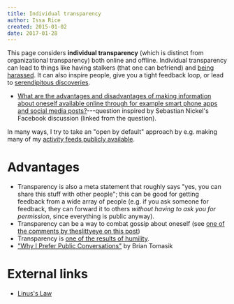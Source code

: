 ```yaml
---
title: Individual transparency
author: Issa Rice
created: 2015-01-02
date: 2017-01-28
---
```


This page considers **individual transparency** (which is distinct from organizational transparency) both online and offline.
Individual transparency can lead to things like having stalkers (that one can befriend) and [being harassed](harassment).
It can also inspire people, give you a tight feedback loop, or lead to [serendipitous discoveries](https://www.quora.com/What-is-the-secret-to-finding-the-right-peers/answer/Alex-K-Chen).

- [What are the advantages and disadvantages of making information about oneself available online through for example smart phone apps and social media posts?](https://www.quora.com/What-are-the-advantages-and-disadvantages-of-making-information-about-oneself-available-online-through-for-example-smart-phone-apps-and-social-media-posts)---question inspired by Sebastian Nickel's Facebook discussion (linked from the question).

In many ways, I try to take an "open by default" approach by e.g. making many
of my [activity feeds publicly
available](https://issarice.com/#activity-feeds).

# Advantages

- Transparency is also a meta statement that roughly says "yes, you can share this stuff with other people"; this can be good for getting feedback from a wide array of people (e.g. if you ask someone for feedback, they can forward it to others *without having to ask you for permission*, since everything is public anyway).
- Transparency can be a way to combat gossip about oneself (see [one of the comments
  by
  theslittyeye on this post](http://www.overcomingbias.com/2011/07/regulating-gossip.html))
- Transparency is [one of the results of humility][holden_humility].
- ["Why I Prefer Public Conversations"](http://reducing-suffering.org/why-i-prefer-public-conversations/) by Brian Tomasik

# External links

- [Linus's Law](https://en.wikipedia.org/wiki/Linus%27s_Law)

[holden_humility]: http://blog.givewell.org/2007/12/27/transparency-measurement-humility/ "Holden Karnofsky. “Transparency, measurement, humility”. December 27, 2007. The GiveWell Blog."
